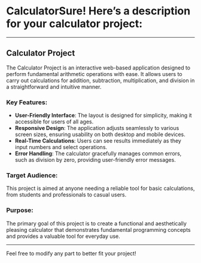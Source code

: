 # CalculatorSure! Here’s a description for your calculator project:

---

## Calculator Project 

The Calculator Project is an interactive web-based application designed to perform fundamental arithmetic operations with ease. It allows users to carry out calculations for addition, subtraction, multiplication, and division in a straightforward and intuitive manner.

### Key Features:
- **User-Friendly Interface**: The layout is designed for simplicity, making it accessible for users of all ages.
- **Responsive Design**: The application adjusts seamlessly to various screen sizes, ensuring usability on both desktop and mobile devices.
- **Real-Time Calculations**: Users can see results immediately as they input numbers and select operations.
- **Error Handling**: The calculator gracefully manages common errors, such as division by zero, providing user-friendly error messages.

### Target Audience:
This project is aimed at anyone needing a reliable tool for basic calculations, from students and professionals to casual users.

### Purpose:
The primary goal of this project is to create a functional and aesthetically pleasing calculator that demonstrates fundamental programming concepts and provides a valuable tool for everyday use.

---

Feel free to modify any part to better fit your project!
